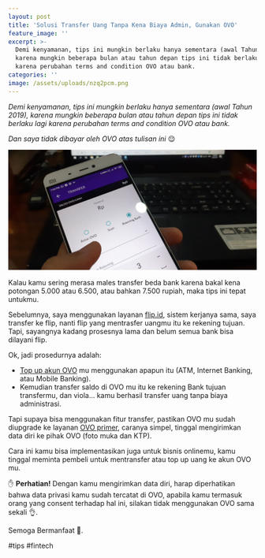 ```yaml
---
layout: post
title: 'Solusi Transfer Uang Tanpa Kena Biaya Admin, Gunakan OVO'
feature_image: ''
excerpt: >-
  Demi kenyamanan, tips ini mungkin berlaku hanya sementara (awal Tahun 2019),
  karena mungkin beberapa bulan atau tahun depan tips ini tidak berlaku lagi
  karena perubahan terms and condition OVO atau bank.
categories: ''
image: /assets/uploads/nzq2pcm.png
---
```

_Demi kenyamanan, tips ini mungkin berlaku hanya sementara (awal Tahun 2019), karena mungkin beberapa bulan atau tahun depan tips ini tidak berlaku lagi karena perubahan terms and condition OVO atau bank._

_Dan saya tidak dibayar oleh OVO atas tulisan ini_ 😌

![](/assets/uploads/nzq2pcm.png)

Kalau kamu sering merasa males transfer beda bank karena bakal kena potongan 5.000 atau 6.500, atau bahkan 7.500 rupiah, maka tips ini tepat untukmu.

Sebelumnya, saya menggunakan layanan [flip.id](https://flip.id/), sistem kerjanya sama, saya transfer ke flip, nanti flip yang mentrasfer uangmu itu ke rekening tujuan. Tapi, sayangnya kadang prosesnya lama dan belum semua bank bisa dilayani flip.

Ok, jadi prosedurnya adalah:  

* [Top up akun OVO](https://www.ovo.id/howtotopup) mu menggunakan apapun itu (ATM, Internet Banking, atau Mobile Banking). 
* Kemudian transfer saldo di OVO mu itu ke rekening Bank tujuan transfermu, dan viola... kamu berhasil transfer uang tanpa biaya administrasi. 

Tapi supaya bisa menggunakan fitur transfer, pastikan OVO mu sudah diupgrade ke layanan [OVO primer](https://www.ovo.id/faq), caranya simpel, tinggal mengirimkan data diri ke pihak OVO (foto muka dan KTP).

Cara ini kamu bisa implementasikan juga untuk bisnis onlinemu, kamu tinggal meminta pembeli untuk mentransfer atau top up uang ke akun OVO mu. 

✋ **Perhatian!** Dengan kamu mengirimkan data diri, harap diperhatikan bahwa data privasi kamu sudah tercatat di OVO, apabila kamu termasuk orang yang consent terhadap hal ini, silakan tidak menggunakan OVO sama sekali 👌.

Semoga Bermanfaat 👋.

\#tips #fintech
